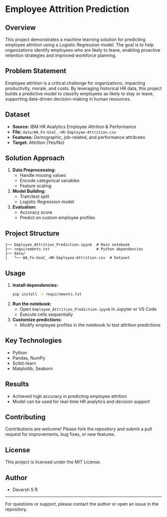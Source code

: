 # Employee Attrition Prediction

## Overview

This project demonstrates a machine learning solution for predicting employee attrition using a Logistic Regression model. The goal is to help organizations identify employees who are likely to leave, enabling proactive retention strategies and improved workforce planning.

## Problem Statement

Employee attrition is a critical challenge for organizations, impacting productivity, morale, and costs. By leveraging historical HR data, this project builds a predictive model to classify employees as likely to stay or leave, supporting data-driven decision-making in human resources.

## Dataset

- **Source:** IBM HR Analytics Employee Attrition & Performance
- **File:** `data/WA_Fn-UseC_-HR-Employee-Attrition.csv`
- **Features:** Demographic, job-related, and performance attributes
- **Target:** Attrition (Yes/No)

## Solution Approach

1. **Data Preprocessing:**
   - Handle missing values
   - Encode categorical variables
   - Feature scaling
2. **Model Building:**
   - Train/test split
   - Logistic Regression model
3. **Evaluation:**
   - Accuracy score
   - Predict on custom employee profiles

## Project Structure

```
├── Employee_Attrition_Prediction.ipynb  # Main notebook
├── requirements.txt                     # Python dependencies
├── data/
│   └── WA_Fn-UseC_-HR-Employee-Attrition.csv  # Dataset
```

## Usage

1. **Install dependencies:**
   ```bash
   pip install -r requirements.txt
   ```
2. **Run the notebook:**
   - Open `Employee_Attrition_Prediction.ipynb` in Jupyter or VS Code
   - Execute cells sequentially
3. **Customize predictions:**
   - Modify employee profiles in the notebook to test attrition predictions

## Key Technologies

- Python
- Pandas, NumPy
- Scikit-learn
- Matplotlib, Seaborn

## Results

- Achieved high accuracy in predicting employee attrition
- Model can be used for real-time HR analytics and decision support

## Contributing

Contributions are welcome! Please fork the repository and submit a pull request for improvements, bug fixes, or new features.

## License

This project is licensed under the MIT License.

## Author

- Devarsh S R


---

For questions or support, please contact the author or open an issue in the repository.
